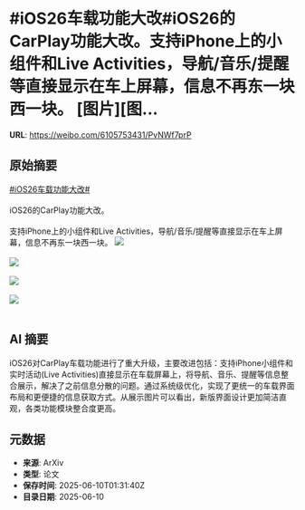 # #iOS26车载功能大改#iOS26的CarPlay功能大改。支持iPhone上的小组件和Live Activities，导航/音乐/提醒等直接显示在车上屏幕，信息不再东一块西一块。 [图片][图...

**URL**: https://weibo.com/6105753431/PvNWf7prP

## 原始摘要

<a href="https://m.weibo.cn/search?containerid=231522type%3D1%26t%3D10%26q%3D%23iOS26%E8%BD%A6%E8%BD%BD%E5%8A%9F%E8%83%BD%E5%A4%A7%E6%94%B9%23&amp;extparam=%23iOS26%E8%BD%A6%E8%BD%BD%E5%8A%9F%E8%83%BD%E5%A4%A7%E6%94%B9%23" data-hide=""><span class="surl-text">#iOS26车载功能大改#</span></a><br><br>iOS26的CarPlay功能大改。<br><br>支持iPhone上的小组件和Live Activities，导航/音乐/提醒等直接显示在车上屏幕，信息不再东一块西一块。 <img style="" src="https://tvax2.sinaimg.cn/large/006Fd7o3ly1i29lokxqr4j30a005n75f.jpg" referrerpolicy="no-referrer"><br><br><img style="" src="https://tvax4.sinaimg.cn/large/006Fd7o3ly1i29lomhxtpj30a005njsj.jpg" referrerpolicy="no-referrer"><br><br><img style="" src="https://tvax2.sinaimg.cn/large/006Fd7o3ly1i29loo7lbjj30a005nmya.jpg" referrerpolicy="no-referrer"><br><br><img style="" src="https://tvax2.sinaimg.cn/large/006Fd7o3ly1i29lopq1lej30a005nq41.jpg" referrerpolicy="no-referrer"><br><br>

## AI 摘要

iOS26对CarPlay车载功能进行了重大升级，主要改进包括：支持iPhone小组件和实时活动(Live Activities)直接显示在车载屏幕上，将导航、音乐、提醒等信息整合展示，解决了之前信息分散的问题。通过系统级优化，实现了更统一的车载界面布局和更便捷的信息获取方式。从展示图片可以看出，新版界面设计更加简洁直观，各类功能模块整合度更高。

## 元数据

- **来源**: ArXiv
- **类型**: 论文
- **保存时间**: 2025-06-10T01:31:40Z
- **目录日期**: 2025-06-10
